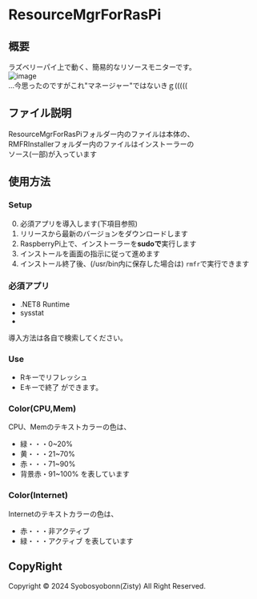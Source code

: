 # ResourceMgrForRasPi
## 概要
ラズベリーパイ上で動く、簡易的なリソースモニターです。<br>
![image](https://github.com/user-attachments/assets/e6aa3b11-e8d3-4c8b-ab9f-ca39d05ed9a6) <br>
...今思ったのですがこれ"マネージャー"ではないきｇ(((((<br>

## ファイル説明
ResourceMgrForRasPiフォルダー内のファイルは本体の、<br>
RMFRInstallerフォルダー内のファイルはインストーラーの<br>
ソース(一部)が入っています<br>

## 使用方法
### Setup
0. 必須アプリを導入します(下項目参照)
1. リリースから最新のバージョンをダウンロードします
2. RaspberryPi上で、インストーラーを**sudoで**実行します
3. インストールを画面の指示に従って進めます
4. インストール終了後、(/usr/bin内に保存した場合は)
   `rmfr`で実行できます

### 必須アプリ
 - .NET8 Runtime
 - sysstat
 - 
導入方法は各自で検索してください。

### Use
 - Rキーでリフレッシュ
 - Eキーで終了
ができます。

### Color(CPU,Mem)
CPU、Memのテキストカラーの色は、
 - 緑・・・0~20%
 - 黄・・・21~70%
 - 赤・・・71~90%
 - 背景赤・91~100%
を表しています<br>

### Color(Internet)
Internetのテキストカラーの色は、
 - 赤・・・非アクティブ
 - 緑・・・アクティブ
を表しています<br>


## CopyRight
Copyright © 2024 Syobosyobonn(Zisty) All Right Reserved.
